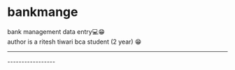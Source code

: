 # bankmange
bank management data entry💻😁
<br>
author is a ritesh tiwari bca student (2 year) 😁
<hr>-----------------</hr>

